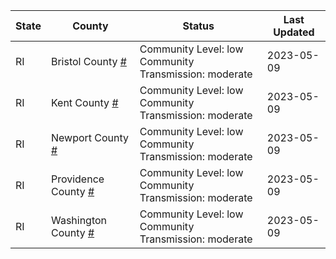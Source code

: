 State | County | Status | Last Updated
--- | --- | --- | --- 
RI | Bristol County <a href="#bristol_county">#</a> | <a name="bristol_county"></a>Community Level: low<br/>Community Transmission: moderate | 2023-05-09
RI | Kent County <a href="#kent_county">#</a> | <a name="kent_county"></a>Community Level: low<br/>Community Transmission: moderate | 2023-05-09
RI | Newport County <a href="#newport_county">#</a> | <a name="newport_county"></a>Community Level: low<br/>Community Transmission: moderate | 2023-05-09
RI | Providence County <a href="#providence_county">#</a> | <a name="providence_county"></a>Community Level: low<br/>Community Transmission: moderate | 2023-05-09
RI | Washington County <a href="#washington_county">#</a> | <a name="washington_county"></a>Community Level: low<br/>Community Transmission: moderate | 2023-05-09
